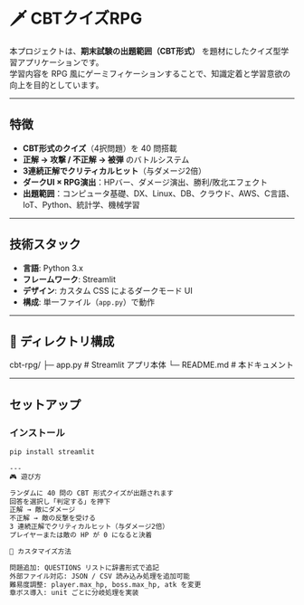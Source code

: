 # 🗡️ CBTクイズRPG

本プロジェクトは、**期末試験の出題範囲（CBT形式）** を題材にしたクイズ型学習アプリケーションです。  
学習内容を RPG 風にゲーミフィケーションすることで、知識定着と学習意欲の向上を目的としています。  

---

## 特徴

- **CBT形式のクイズ**（4択問題）を 40 問搭載  
- **正解 → 攻撃 / 不正解 → 被弾** のバトルシステム  
- **3連続正解でクリティカルヒット**（与ダメージ2倍）  
- **ダークUI × RPG演出**：HPバー、ダメージ演出、勝利/敗北エフェクト  
- **出題範囲**：コンピュータ基礎、DX、Linux、DB、クラウド、AWS、C言語、IoT、Python、統計学、機械学習  

---

## 技術スタック

- **言語**: Python 3.x  
- **フレームワーク**: Streamlit  
- **デザイン**: カスタム CSS によるダークモード UI  
- **構成**: 単一ファイル（`app.py`）で動作  

---

## 📂 ディレクトリ構成
cbt-rpg/
├─ app.py # Streamlit アプリ本体
└─ README.md # 本ドキュメント

---

## セットアップ

### インストール
```bash
pip install streamlit

---
🎮 遊び方

ランダムに 40 問の CBT 形式クイズが出題されます
回答を選択し「判定する」を押下
正解 → 敵にダメージ
不正解 → 敵の反撃を受ける
3 連続正解でクリティカルヒット（与ダメージ2倍）
プレイヤーまたは敵の HP が 0 になると決着

🔧 カスタマイズ方法

問題追加: QUESTIONS リストに辞書形式で追記
外部ファイル対応: JSON / CSV 読み込み処理を追加可能
難易度調整: player.max_hp, boss.max_hp, atk を変更
章ボス導入: unit ごとに分岐処理を実装